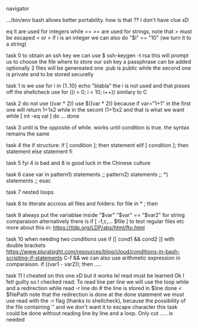 navigator

.../bin/env bash allows better portability. how is that ?? I don't have clue xD

eq lt are used for integers while == >= are used for strings, note that > must be escaped \< or \>
if i is an integer we can also do "$i" == "10" (we turn it to a string)

task 0
to obtain an ssh key we can use $ ssh-keygen -t rsa
this will prompt us to choose the file where to store our ssh key
a passphrase can be added optionally
2 files will be genereated one .pub is public while the second one is private and to be stored securelly

task 1
is we use
for i in {1..10}
	echo "blabla"
the i is not used and that pisses off the shellcheck
use
for ((i = 0; i < 10; i++))
similary to C

task 2
do not use $(($var * 2)) use $((var * 2))
because if var="1+1" in the first one will return 1+1x2 while in the secont (1+1)x2 and that is what we want
while [ int -eq val ]
do
	...
done

task 3
until is the opposite of while. works until condition is true.
the syntax remains the same

task 4
the if structure:
if [ condition ]; then
	statement
elif [ condition ]; then
	statement
else
	statement
fi

task 5
fyi 4 is bad and 8 is good luck in the Chinese culture

task 6
case var in
	pattern1)
		statements
		;;
	pattern2)
		statements
		;;
	*)
		statements
		;;
esac

task 7
nested loops

task 8
to itterate accross all files and folders:
for file in * ; then

task 9
always put the variablae inside "$var"
"$var" == "$var2" for string comparaison
alternatively there is if [ -f,c,... $file ] to test regular files etc
more about this in: https://tldp.org/LDP/abs/html/fto.html

task 10
when needing two conditions use if [[ cond1 && cond2 ]] with double brackets
https://www.pluralsight.com/resources/blog/cloud/conditions-in-bash-scripting-if-statements  C-f &&
we can also use arithmetic expression in comparaison. if ((var1 - var2)); then .....

task 11
I cheated on this one xD but it works lel
read must be learned
Ok I felt guilty so I checked read:
To read line per line we will use the loop while and a redirection
while read -r line
do
	# the line is stored in $line
done < $filePath
note that the redirection is done at the done statement
we must use read with the -r flag (thanks to shellcheck), because the possibility of the file containing '\' and we don't want it to escape character
this task could be done without reading line by line and a loop. Only cut ..... is needed
